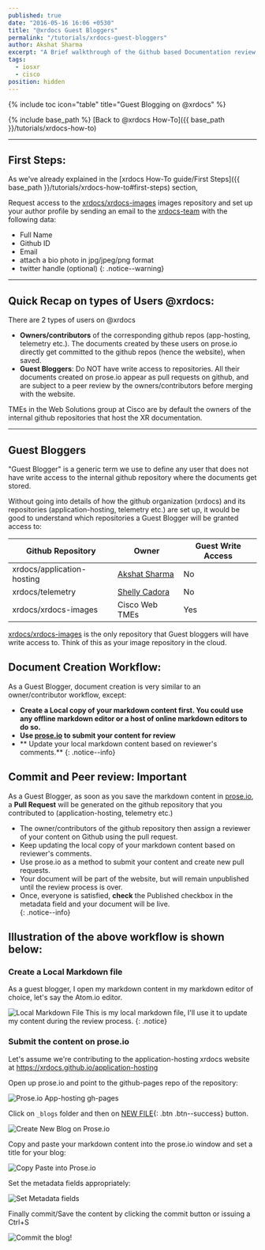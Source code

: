 ```yaml
---
published: true
date: "2016-05-16 16:06 +0530"
title: "@xrdocs Guest Bloggers"
permalink: "/tutorials/xrdocs-guest-bloggers"
author: Akshat Sharma
excerpt: "A Brief walkthrough of the Github based Documentation review process with @xrdocs"
tags: 
  - iosxr
  - cisco
position: hidden
---
```

{% include toc icon="table" title="Guest Blogging on @xrdocs" %}

{% include base_path %}
[Back to @xrdocs How-To]({{ base_path }}/tutorials/xrdocs-how-to)

---
## First Steps:

As we've already explained in the [xrdocs How-To guide/First Steps]({{ base_path }}/tutorials/xrdocs-how-to#first-steps) section, 

>
Request access to the [xrdocs/xrdocs-images](https://github.com/xrdocs/xrdocs-images/tree/gh-pages) images repository and set up your author profile by sending an email to the [xrdocs-team](mailto:xrdocs-team@cisco.com) with the following data:  
>
* Full Name
* Github ID
* Email
* attach a bio photo in jpg/jpeg/png format
* twitter handle (optional)
{: .notice--warning}


---

## Quick Recap on types of Users @xrdocs:


>
There are 2 types of users on @xrdocs
>
*   **Owners/contributors** of the corresponding github repos (app-hosting, telemetry etc.). The documents created by these users on prose.io directly get committed to the github repos (hence the website), when saved.
*   **Guest Bloggers**: Do NOT have write access to repositories. All their documents created on prose.io appear as pull requests on github, and are subject to a peer review by the owners/contributors before merging with the website.  

TMEs in the Web Solutions group at Cisco are by default the owners of the internal github repositories that host the XR documentation.

---

## Guest Bloggers

"Guest Blogger" is a generic term we use to define any user that does not have write access to the internal github repository where the documents get stored.

Without going into details of how the github organization (xrdocs) and its repositories (application-hosting, telemetry etc.) are set up, it would be good to understand which repositories a Guest Blogger will be granted access to:


|  Github Repository        | Owner                                      | Guest Write Access| 
| ------------------------- | -----------                                | ----------------- |
| xrdocs/application-hosting|[Akshat Sharma](https://github.com/akshshar)|    No             |
| xrdocs/telemetry          |[Shelly Cadora](https://github.com/scadora) |    No             |
| xrdocs/xrdocs-images      | Cisco Web TMEs                             |    Yes            |   

[xrdocs/xrdocs-images](https://github.com/xrdocs/xrdocs-images/tree/gh-pages)  is the only repository that Guest bloggers will have write access to. Think of this as your image repository in the cloud.   


## Document Creation Workflow:
>
As a Guest Blogger, document creation is very similar to an owner/contributor workflow, except:
>
* **Create a Local copy of your markdown content first. You could use any offline markdown editor or a host of online markdown editors to do so.**  
* **Use [prose.io](http://prose.io) to submit your content for review**
* ** Update your local markdown content based on reviewer's comments.**
{: .notice--info}




## Commit and Peer review: Important

>
As a Guest Blogger, as soon as you save the markdown content in [prose.io](http://prose.io),   
a **Pull Request** will be generated on the github repository that you contributed to (application-hosting, telemetry etc.)
>
* The owner/contributors of the github repository then assign a reviewer of your content on Github using the pull request.  
* Keep updating the local copy of your markdown content based on reviewer's comments.
* Use prose.io as a method to submit your content and create new pull requests.
* Your document will be part of the website, but will remain unpublished until the review process is over.  
* Once, everyone is satisfied, **check** the Published checkbox in the metadata field and your document will be live.  
{: .notice--info}

## Illustration of the above workflow is shown below:

### Create a Local Markdown file

As a guest blogger, I open my markdown content in my markdown editor of choice, let's say the Atom.io editor.

![Local Markdown File](http://xrdocs.github.io/xrdocs-images/assets/tutorial-images/sample_blog_guest.png)
This is my local markdown file, I'll use it to update my content during the review process.
{: .notice}



### Submit the content on prose.io

Let's assume  we're contributing to the application-hosting xrdocs website at <https://xrdocs.github.io/application-hosting>

Open up prose.io and point to the github-pages repo of the repository:  

![Prose.io App-hosting gh-pages](http://xrdocs.github.io/xrdocs-images/assets/tutorial-images/proseio_apphosting_ghpages.png)


Click on `_blogs` folder  and then on [NEW FILE](javascript:void(0)){: .btn .btn--success} button.  

![Create New Blog on Prose.io](http://xrdocs.github.io/xrdocs-images/assets/tutorial-images/proseio_blogs_new_file.png)



Copy and paste your markdown content into the prose.io window and set a title for your blog:  

![Copy Paste into Prose.io](http://xrdocs.github.io/xrdocs-images/assets/tutorial-images/proseio_sample_blog.png)


Set the metadata fields appropriately:  

![Set Metadata fields](http://xrdocs.github.io/xrdocs-images/assets/tutorial-images/proseio_sampleblog_metadata.png)


Finally commit/Save the content by clicking the commit button or issuing a Ctrl+S

![Commit the blog!](http://xrdocs.github.io/xrdocs-images/assets/tutorial-images/proseio_commit_sample_blog.png)











































